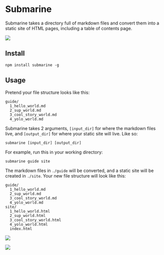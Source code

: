 # Submarine

Submarine takes a directory full of markdown files and convert them into a static site of HTML pages, including a table of contents page.

![](https://nodei.co/npm/submarine.png?compact=true)

## Install

```
npm install submarine -g
```

## Usage

Pretend your file structure looks like this:

```
guide/
  1_hello_world.md
  2_sup_world.md
  3_cool_story_world.md
  4_yolo_world.md
```

Submarine takes 2 arguments, `[input_dir]` for where the markdown files live, and `[output_dir]` for where your static site will live. Like so:

```
submarine [input_dir] [output_dir]
```

For example, run this in your working directory:

```
submarine guide site
```

The markdown files in `./guide` will be converted, and a static site will be created in `./site`. Your new file structure will look like this:

```
guide/
  1_hello_world.md
  2_sup_world.md
  3_cool_story_world.md
  4_yolo_world.md
site/
  1_hello_world.html
  2_sup_world.html
  3_cool_story_world.html
  4_yolo_world.html
  index.html
```

![](http://cl.ly/image/0i0j3T3W1b1W/Image%202014-10-19%20at%2011.31.41%20PM.png)

![](http://cl.ly/image/3J3z413c1R0v/Image%202014-10-19%20at%2011.34.05%20PM.png)

